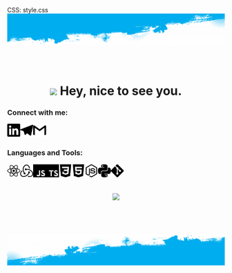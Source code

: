 CSS: style.css
![](https://github.com/Znichu/Znichu/blob/master/img/new_top.png)

<br/>
<br/>

<h1 align="center"><img src="https://emojis.slackmojis.com/emojis/images/1531849430/4246/blob-sunglasses.gif?1531849430" width="30"/> Hey, nice to see you.</h1>

### Connect with me:
  <p>
    <a href="https://www.linkedin.com/in/sergey-neplashov" alt="Linkedin"><img align="left" width="30px" src="https://github.com/Znichu/Znichu/blob/master/img/linkedin.svg"></a>
    <a href="https://t.me/Znichu" alt="Telegram"><img align="left" width="30px" src="https://github.com/Znichu/Znichu/blob/master/img/telegram.svg"></a>
    <a href="mailto:sergeyznich@gmail.com" alt="Contact me"><img align="left" width="30px" src="https://github.com/Znichu/Znichu/blob/master/img/gmail.svg"></a>
  </p> 

<br/>
<br/>

### Languages and Tools:
<p>
  <img align="left" width="30px" alt="React" src="https://github.com/Znichu/Znichu/blob/master/img/skills/react.svg" />
  <img align="left" width="30px" alt="Redux" src="https://github.com/Znichu/Znichu/blob/master/img/skills/redux.svg" />
  <img align="left" width="30px" alt="JavaScript" src="https://github.com/Znichu/Znichu/blob/master/img/skills/javascript.svg" />
  <img align="left" width="30px" alt="TypeScript" src="https://github.com/Znichu/Znichu/blob/master/img/skills/typescript.svg" />
  <img align="left" width="30px" alt="CSS3" src="https://github.com/Znichu/Znichu/blob/master/img/skills/css3.svg" />
  <img align="left" width="30px" alt="HTML5" src="https://github.com/Znichu/Znichu/blob/master/img/skills/html5.svg" />
  <img align="left" width="30px" alt="Nodejs" src="https://github.com/Znichu/Znichu/blob/master/img/skills/node-dot-js.svg" />
  <img align="left" width="30px" alt="Python" src="https://github.com/Znichu/Znichu/blob/master/img/skills/python.svg" />
  <img align="left" width="30px" alt="Git" src="https://github.com/Znichu/Znichu/blob/master/img/skills/git.svg" />
</p>

<br/>
<br/>
<br/>

<p align="center">
<img align="center" src="https://github-readme-stats.vercel.app/api?username=Znichu&show_icons=true&line_height=21"/>
</p>

<br/>
<br/>
<br/>

![](https://github.com/Znichu/Znichu/blob/master/img/new_bottom.png)
